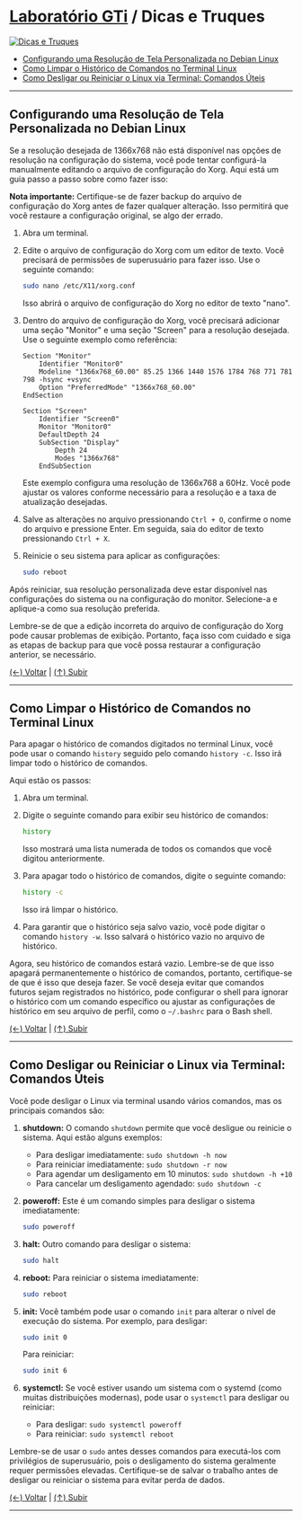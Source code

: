 # [Laboratório GTi](https://github.com/systemboys/GTi_Laboratory#laborat%C3%B3rio-gti "Laboratório GTi") / Dicas e Truques

[![Dicas e Truques](https://github.com/systemboys/GTi_Laboratory/blob/main/Debian%20Linux%20e%20derivados/Dicas%20e%20Truques/images/Comandos-basicos-do-Linux-para-iniciantes.jpg?raw=true "Dicas e Truques")](https://github.com/systemboys/GTi_Laboratory/blob/main/Debian%20Linux%20e%20derivados/Dicas%20e%20Truques/images/Comandos-basicos-do-Linux-para-iniciantes.jpg?raw=true "Dicas e Truques")

- [Configurando uma Resolução de Tela Personalizada no Debian Linux](#configurando-uma-resolu%C3%A7%C3%A3o-de-tela-personalizada-no-debian-linux "Configurando uma Resolução de Tela Personalizada no Debian Linux")
- [Como Limpar o Histórico de Comandos no Terminal Linux](#como-limpar-o-hist%C3%B3rico-de-comandos-no-terminal-linux "Como Limpar o Histórico de Comandos no Terminal Linux")
- [Como Desligar ou Reiniciar o Linux via Terminal: Comandos Úteis](#como-desligar-ou-reiniciar-o-linux-via-terminal-comandos-%C3%BAteis "Como Desligar ou Reiniciar o Linux via Terminal: Comandos Úteis")

---

## Configurando uma Resolução de Tela Personalizada no Debian Linux

Se a resolução desejada de 1366x768 não está disponível nas opções de resolução na configuração do sistema, você pode tentar configurá-la manualmente editando o arquivo de configuração do Xorg. Aqui está um guia passo a passo sobre como fazer isso:

**Nota importante:** Certifique-se de fazer backup do arquivo de configuração do Xorg antes de fazer qualquer alteração. Isso permitirá que você restaure a configuração original, se algo der errado.

1. Abra um terminal.

2. Edite o arquivo de configuração do Xorg com um editor de texto. Você precisará de permissões de superusuário para fazer isso. Use o seguinte comando:

   ```bash
   sudo nano /etc/X11/xorg.conf
   ```

   Isso abrirá o arquivo de configuração do Xorg no editor de texto "nano".

3. Dentro do arquivo de configuração do Xorg, você precisará adicionar uma seção "Monitor" e uma seção "Screen" para a resolução desejada. Use o seguinte exemplo como referência:

   ```plaintext
   Section "Monitor"
       Identifier "Monitor0"
       Modeline "1366x768_60.00" 85.25 1366 1440 1576 1784 768 771 781 798 -hsync +vsync
       Option "PreferredMode" "1366x768_60.00"
   EndSection

   Section "Screen"
       Identifier "Screen0"
       Monitor "Monitor0"
       DefaultDepth 24
       SubSection "Display"
           Depth 24
           Modes "1366x768"
       EndSubSection
   ```

   Este exemplo configura uma resolução de 1366x768 a 60Hz. Você pode ajustar os valores conforme necessário para a resolução e a taxa de atualização desejadas.

4. Salve as alterações no arquivo pressionando `Ctrl + O`, confirme o nome do arquivo e pressione Enter. Em seguida, saia do editor de texto pressionando `Ctrl + X`.

5. Reinicie o seu sistema para aplicar as configurações:

   ```bash
   sudo reboot
   ```

Após reiniciar, sua resolução personalizada deve estar disponível nas configurações do sistema ou na configuração do monitor. Selecione-a e aplique-a como sua resolução preferida.

Lembre-se de que a edição incorreta do arquivo de configuração do Xorg pode causar problemas de exibição. Portanto, faça isso com cuidado e siga as etapas de backup para que você possa restaurar a configuração anterior, se necessário.

[(&larr;) Voltar](https://github.com/systemboys/GTi_Laboratory#laborat%C3%B3rio-gti "Voltar ao Sumário") | 
[(&uarr;) Subir](#laborat%C3%B3rio-gti--dicas-e-truques "Subir para o topo")

---

## Como Limpar o Histórico de Comandos no Terminal Linux

Para apagar o histórico de comandos digitados no terminal Linux, você pode usar o comando `history` seguido pelo comando `history -c`. Isso irá limpar todo o histórico de comandos. 

Aqui estão os passos:

1. Abra um terminal.

2. Digite o seguinte comando para exibir seu histórico de comandos:

   ```bash
   history
   ```

   Isso mostrará uma lista numerada de todos os comandos que você digitou anteriormente.

3. Para apagar todo o histórico de comandos, digite o seguinte comando:

   ```bash
   history -c
   ```

   Isso irá limpar o histórico.

4. Para garantir que o histórico seja salvo vazio, você pode digitar o comando `history -w`. Isso salvará o histórico vazio no arquivo de histórico.

Agora, seu histórico de comandos estará vazio. Lembre-se de que isso apagará permanentemente o histórico de comandos, portanto, certifique-se de que é isso que deseja fazer. Se você deseja evitar que comandos futuros sejam registrados no histórico, pode configurar o shell para ignorar o histórico com um comando específico ou ajustar as configurações de histórico em seu arquivo de perfil, como o `~/.bashrc` para o Bash shell.

[(&larr;) Voltar](https://github.com/systemboys/GTi_Laboratory#laborat%C3%B3rio-gti "Voltar ao Sumário") | 
[(&uarr;) Subir](#laborat%C3%B3rio-gti--dicas-e-truques "Subir para o topo")

---

## Como Desligar ou Reiniciar o Linux via Terminal: Comandos Úteis

Você pode desligar o Linux via terminal usando vários comandos, mas os principais comandos são:

1. **shutdown:** O comando `shutdown` permite que você desligue ou reinicie o sistema. Aqui estão alguns exemplos:

   - Para desligar imediatamente: `sudo shutdown -h now`
   - Para reiniciar imediatamente: `sudo shutdown -r now`
   - Para agendar um desligamento em 10 minutos: `sudo shutdown -h +10`
   - Para cancelar um desligamento agendado: `sudo shutdown -c`

2. **poweroff:** Este é um comando simples para desligar o sistema imediatamente:

   ```bash
   sudo poweroff
   ```

3. **halt:** Outro comando para desligar o sistema:

   ```bash
   sudo halt
   ```

4. **reboot:** Para reiniciar o sistema imediatamente:

   ```bash
   sudo reboot
   ```

5. **init:** Você também pode usar o comando `init` para alterar o nível de execução do sistema. Por exemplo, para desligar:

   ```bash
   sudo init 0
   ```

   Para reiniciar:

   ```bash
   sudo init 6
   ```

6. **systemctl:** Se você estiver usando um sistema com o systemd (como muitas distribuições modernas), pode usar o `systemctl` para desligar ou reiniciar:

   - Para desligar: `sudo systemctl poweroff`
   - Para reiniciar: `sudo systemctl reboot`

Lembre-se de usar o `sudo` antes desses comandos para executá-los com privilégios de superusuário, pois o desligamento do sistema geralmente requer permissões elevadas. Certifique-se de salvar o trabalho antes de desligar ou reiniciar o sistema para evitar perda de dados.

[(&larr;) Voltar](https://github.com/systemboys/GTi_Laboratory#laborat%C3%B3rio-gti "Voltar ao Sumário") | 
[(&uarr;) Subir](#laborat%C3%B3rio-gti--dicas-e-truques "Subir para o topo")

---